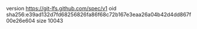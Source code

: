 version https://git-lfs.github.com/spec/v1
oid sha256:e39ad132d7fd68256826fa86f68c72b167e3eaa26a04b42d4dd867f00e26e604
size 10043
